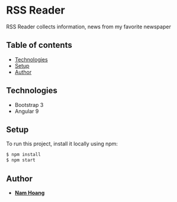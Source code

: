 # RSS Reader
RSS Reader collects information, news from my favorite newspaper

## Table of contents
* [Technologies](#technologies)
* [Setup](#setup)
* [Author](#author)

## Technologies
* Bootstrap 3
* Angular 9

## Setup
To run this project, install it locally using npm:

```bash
$ npm install
$ npm start
```

## Author
* **[Nam Hoang](https://github.com/namhd94)**
